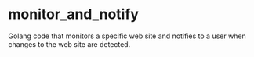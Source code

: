 # monitor_and_notify
Golang code that monitors a specific web site and notifies to a user when changes to the web site are detected.
